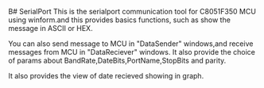 B# SerialPort
This is the serialport communication tool for C8051F350 MCU using winform.and this provides basics functions, such as show the message in ASCII or HEX.

You can also send message to MCU in "DataSender" windows,and receive messages from MCU in "DataReciever" windows. 
It also provide the choice of params about BandRate,DateBits,PortName,StopBits and parity.

It also provides the view of date recieved showing in graph.
